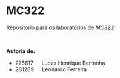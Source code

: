 # MC322
Repositório para os laboratórios de *MC322*

<br/>

**Autoria de:**
- 276617 &emsp; Lucas Henrique Bertanha     
- 281289 &emsp; Leonardo Ferreira 
